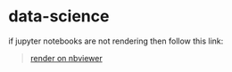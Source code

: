 # data-science

if jupyter notebooks are not rendering then follow this link:
> [render on nbviewer](https://nbviewer.jupyter.org/github/taimooralqureshi/data-science/tree/master/)
